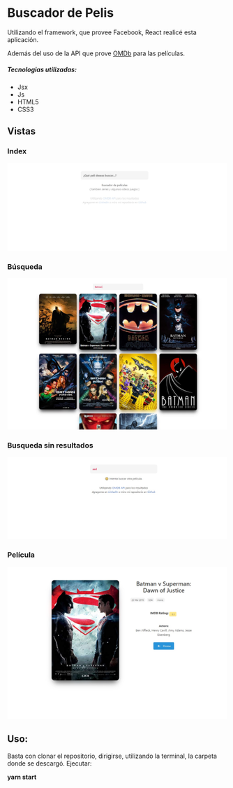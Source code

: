 # Buscador de Pelis
Utilizando el framework, que provee Facebook, React realicé esta aplicación.

Además del uso de la API que prove [OMDb][api] para las películas.

##### Tecnologias utilizadas:
- Jsx
- Js
- HTML5
- CSS3


## Vistas


### Index
 ![Index](Vistas/home.jpg)

### Búsqueda
 ![Busqueda](Vistas/busqueda.jpg)

### Busqueda sin resultados
 ![Busqueda sin](Vistas/homesin.jpg)


### Película
 ![Pelicula](Vistas/peli.jpg)


## Uso:
Basta con clonar el repositorio, dirigirse, utilizando la terminal, la carpeta donde se descargó. Ejecutar:


**yarn start**


[api]: https://www.omdbapi.com/
